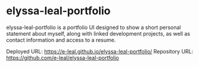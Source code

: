 # elyssa-leal-portfolio
elyssa-leal-portfolio is a portfolio UI designed to show a short personal statement about myself, along with linked development projects, as well as contact information and access to a resume.

Deployed URL: https://e-leal.github.io/elyssa-leal-portfolio/
Repository URL: https://github.com/e-leal/elyssa-leal-portfolio

